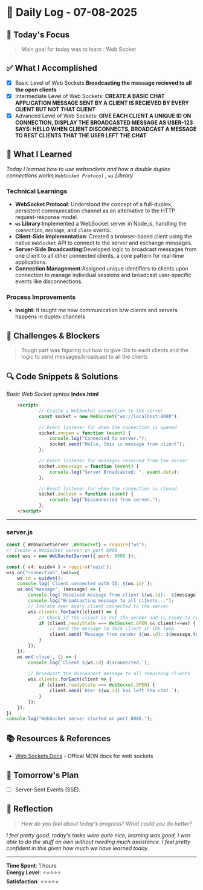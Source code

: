 # 📅 Daily Log - 07-08-2025

## 🎯 Today's Focus

> Main goal for today was to learn : Web Socket

## ✅ What I Accomplished

- [x] Basic Level of Web Sockets:**Broadcasting the message recieved to all the open clients**
- [x] Intermediate Level of Web Sockets: **CREATE A BASIC CHAT APPLICATION MESSAGE SENT BY A CLIENT IS RECIEVED BY EVERY CLIENT BUT NOT THAT CLIENT**
- [x] Advanced Level of Web Sockets: **GIVE EACH CLIENT A UNIQUE ID ON CONNECTION, DISPLAY THE BROADCASTED MESSAGE AS USER-123 SAYS: HELLO WHEN CLIENT DISCONNECTS, BROADCAST A MESSAGE TO REST CLIENTS THAT THE USER LEFT THE CHAT**

## 🧠 What I Learned

*Today I learned how to use websockets and how a double duplex connections works,`WebSocket Protocol` , `ws` Library*

### Technical Learnings

- **WebSocket Protocol**: Understood the concept of a full-duplex, persistent communication channel as an alternative to the HTTP request-response model.
- **`ws` Library**:Implemented a WebSocket server in Node.js, handling the `connection`, `message`, and `close` events.
- **Client-Side Implementation**: Created a browser-based client using the native `WebSocket` API to connect to the server and exchange messages.
- **Server-Side Broadcasting**:Developed logic to broadcast messages from one client to all other connected clients, a core pattern for real-time applications.
- **Connection Management**:Assigned unique identifiers to clients upon connection to manage individual sessions and broadcast user-specific events like disconnections.

### Process Improvements

- **Insight**: It taught me how communication b/w clients and servers happens in duplex channels

## 🚧 Challenges & Blockers

> Tough part was figuring out how to give IDs to each clients and the logic to send messages/broadcast to all the clients

## 🔍 Code Snippets & Solutions

*Basic Web Socket syntax*
**index.html**

```HTML
    <script>
            // Create a WebSocket connection to the server
            const socket = new WebSocket("ws://localhost:8080");

            // Event listener for when the connection is opened
            socket.onopen = function (event) {
                console.log("Connected to server.");
                socket.send("Hello, this is message from client");
            };

            // Event listener for messages received from the server
            socket.onmessage = function (event) {
                console.log("Server Broadcasted: ", event.data);
            };

            // Event listener for when the connection is closed
            socket.onclose = function (event) {
                console.log("Disconnected from server.");
            };
    </script>
```

---
### server.js

```JavaScript
const { WebSocketServer ,WebSocket} = require("ws");
// Create a WebSocket server on port 8080
const wss = new WebSocketServer({ port: 8080 });

const { v4: uuidv4 } = require('uuid');
wss.on("connection",(ws)=>{
    ws.id = uuidv4();
    console.log(`Client connected with ID: ${ws.id}`);
    ws.on("message", (message) => {
        console.log(`Received message from client ${ws.id}:  ${message}`);
        console.log("Broadcasting message to all clients...");
        // Iterate over every client connected to the server
        wss.clients.forEach((client) => {
            // Check if the client is not the sender and is ready to receive messages
            if (client.readyState === WebSocket.OPEN && client!==ws) {
                // Send the message to THIS client in the loop
                client.send(`Message from sender ${ws.id}: ${message.toString()}`);
            }
        });
    });
    ws.on('close', () => {
        console.log(`Client ${ws.id} disconnected.`);
        
        // Broadcast the disconnect message to all remaining clients
        wss.clients.forEach(client => {
            if (client.readyState === WebSocket.OPEN) {
                client.send(`User ${ws.id} has left the chat.`);
            }
        });
    });
})
console.log("WebSocket server started on port 8080.");
```

## 📚 Resources & References

- [Web Sockets Docs](https://developer.mozilla.org/en-US/docs/Web/API/WebSockets_API) - Offical MDN docs for web sockets

## 🎯 Tomorrow's Plan

- [ ] Server-Sent Events (SSE).

## 💭 Reflection

> *How do you feel about today's progress? What could you do better?*

*I feel pretty good, today's tasks were quite nice, learning was good, I was able to do the stuff on own without needing much assistance. I feel pretty confident in this given how much we have learned today.*

---

**Time Spent**: 1 hours  
**Energy Level**: ⭐⭐⭐⭐⭐  
**Satisfaction**: ⭐⭐⭐⭐⭐

